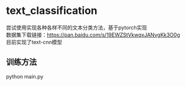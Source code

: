 # text_classification
尝试使用实现各种各样不同的文本分类方法，基于pytorch实现  
数据集下载链接：https://pan.baidu.com/s/19EWZStVkwqxJANvgKk3O0g  
目前实现了text-cnn模型  

## 训练方法
python main.py
